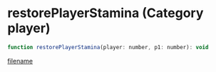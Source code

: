 # restorePlayerStamina (Category player)

```js
function restorePlayerStamina(player: number, p1: number): void
```

[filename](restorePlayerStamina_m.md ':include')